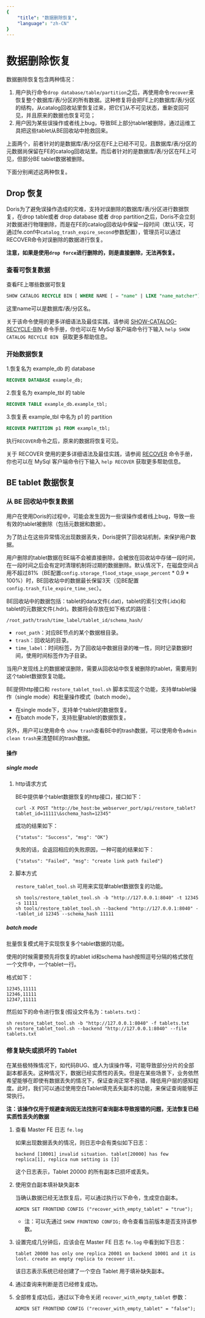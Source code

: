 ```yaml
---
{
    "title": "数据删除恢复",
    "language": "zh-CN"
}
---
```


<!--
Licensed to the Apache Software Foundation (ASF) under one
or more contributor license agreements.  See the NOTICE file
distributed with this work for additional information
regarding copyright ownership.  The ASF licenses this file
to you under the Apache License, Version 2.0 (the
"License"); you may not use this file except in compliance
with the License.  You may obtain a copy of the License at

  http://www.apache.org/licenses/LICENSE-2.0

Unless required by applicable law or agreed to in writing,
software distributed under the License is distributed on an
"AS IS" BASIS, WITHOUT WARRANTIES OR CONDITIONS OF ANY
KIND, either express or implied.  See the License for the
specific language governing permissions and limitations
under the License.
-->

# 数据删除恢复

数据删除恢复包含两种情况：

1. 用户执行命令`drop database/table/partition`之后，再使用命令`recover`来恢复整个数据库/表/分区的所有数据。这种修复将会把FE上的数据库/表/分区的结构，从catalog回收站里恢复过来，把它们从不可见状态，重新变回可见，并且原来的数据也恢复可见；
2. 用户因为某些误操作或者线上bug，导致BE上部分tablet被删除，通过运维工具把这些tablet从BE回收站中抢救回来。

上面两个，前者针对的是数据库/表/分区在FE上已经不可见，且数据库/表/分区的元数据尚保留在FE的catalog回收站里。而后者针对的是数据库/表/分区在FE上可见，但部分BE tablet数据被删除。

下面分别阐述这两种恢复。

## Drop 恢复

Doris为了避免误操作造成的灾难，支持对误删除的数据库/表/分区进行数据恢复，在drop table或者 drop database 或者 drop partition之后，Doris不会立刻对数据进行物理删除，而是在FE的catalog回收站中保留一段时间（默认1天，可通过fe.conf中`catalog_trash_expire_second`参数配置），管理员可以通过RECOVER命令对误删除的数据进行恢复。

**注意，如果是使用`drop force`进行删除的，则是直接删除，无法再恢复。**

### 查看可恢复数据

查看FE上哪些数据可恢复

```sql
SHOW CATALOG RECYCLE BIN [ WHERE NAME [ = "name" | LIKE "name_matcher"] ]
```

这里name可以是数据库/表/分区名。


关于该命令使用的更多详细语法及最佳实践，请参阅 [SHOW-CATALOG-RECYCLE-BIN](../../sql-manual/sql-reference/Show-Statements/SHOW-CATALOG-RECYCLE-BIN.md) 命令手册，你也可以在 MySql 客户端命令行下输入 `help SHOW CATALOG RECYCLE BIN ` 获取更多帮助信息。

### 开始数据恢复

1.恢复名为 example_db 的 database

```sql
RECOVER DATABASE example_db;
```

2.恢复名为 example_tbl 的 table

```sql
RECOVER TABLE example_db.example_tbl;
```

3.恢复表 example_tbl 中名为 p1 的 partition

```sql
RECOVER PARTITION p1 FROM example_tbl;
```

执行`RECOVER`命令之后，原来的数据将恢复可见。

关于 RECOVER 使用的更多详细语法及最佳实践，请参阅 [RECOVER](../../sql-manual/sql-reference/Database-Administration-Statements/RECOVER.md) 命令手册，你也可以在 MySql 客户端命令行下输入 `help RECOVER` 获取更多帮助信息。

## BE tablet 数据恢复

### 从 BE 回收站中恢复数据

用户在使用Doris的过程中，可能会发生因为一些误操作或者线上bug，导致一些有效的tablet被删除（包括元数据和数据）。

为了防止在这些异常情况出现数据丢失，Doris提供了回收站机制，来保护用户数据。

用户删除的tablet数据在BE端不会被直接删除，会被放在回收站中存储一段时间，在一段时间之后会有定时清理机制将过期的数据删除。默认情况下，在磁盘空间占用不超过81%（BE配置`config.storage_flood_stage_usage_percent` * 0.9 * 100%）时，BE回收站中的数据最长保留3天（见BE配置`config.trash_file_expire_time_sec`）。

BE回收站中的数据包括：tablet的data文件(.dat)，tablet的索引文件(.idx)和tablet的元数据文件(.hdr)。数据将会存放在如下格式的路径：

```
/root_path/trash/time_label/tablet_id/schema_hash/
```

* `root_path`：对应BE节点的某个数据根目录。
* `trash`：回收站的目录。
* `time_label`：时间标签，为了回收站中数据目录的唯一性，同时记录数据时间，使用时间标签作为子目录。

当用户发现线上的数据被误删除，需要从回收站中恢复被删除的tablet，需要用到这个tablet数据恢复功能。

BE提供http接口和 `restore_tablet_tool.sh` 脚本实现这个功能，支持单tablet操作（single mode）和批量操作模式（batch mode）。

* 在single mode下，支持单个tablet的数据恢复。
* 在batch mode下，支持批量tablet的数据恢复。

另外，用户可以使用命令 `show trash`查看BE中的trash数据，可以使用命令`admin clean trash`来清楚BE的trash数据。

#### 操作

##### single mode

1. http请求方式

    BE中提供单个tablet数据恢复的http接口，接口如下：
    
    ```
    curl -X POST "http://be_host:be_webserver_port/api/restore_tablet?tablet_id=11111\&schema_hash=12345"
    ```
    
    成功的结果如下：
    
    ```
    {"status": "Success", "msg": "OK"}
    ```
    
    失败的话，会返回相应的失败原因，一种可能的结果如下：
    
    ```
    {"status": "Failed", "msg": "create link path failed"}
    ```

2. 脚本方式

    `restore_tablet_tool.sh` 可用来实现单tablet数据恢复的功能。
    
    ```
    sh tools/restore_tablet_tool.sh -b "http://127.0.0.1:8040" -t 12345 -s 11111
    sh tools/restore_tablet_tool.sh --backend "http://127.0.0.1:8040" --tablet_id 12345 --schema_hash 11111
    ```

##### batch mode

批量恢复模式用于实现恢复多个tablet数据的功能。

使用的时候需要预先将恢复的tablet id和schema hash按照逗号分隔的格式放在一个文件中，一个tablet一行。

格式如下：

```
12345,11111
12346,11111
12347,11111
```

然后如下的命令进行恢复(假设文件名为：`tablets.txt`)：

```
sh restore_tablet_tool.sh -b "http://127.0.0.1:8040" -f tablets.txt
sh restore_tablet_tool.sh --backend "http://127.0.0.1:8040" --file tablets.txt
```

### 修复缺失或损坏的 Tablet

在某些极特殊情况下，如代码BUG、或人为误操作等，可能导致部分分片的全部副本都丢失。这种情况下，数据已经实质性的丢失。但是在某些场景下，业务依然希望能够在即使有数据丢失的情况下，保证查询正常不报错，降低用户层的感知程度。此时，我们可以通过使用空白Tablet填充丢失副本的功能，来保证查询能够正常执行。

**注：该操作仅用于规避查询因无法找到可查询副本导致报错的问题，无法恢复已经实质性丢失的数据**

1. 查看 Master FE 日志 `fe.log`

    如果出现数据丢失的情况，则日志中会有类似如下日志：
    
    ```
    backend [10001] invalid situation. tablet[20000] has few replica[1], replica num setting is [3]
    ```

    这个日志表示，Tablet 20000 的所有副本已损坏或丢失。
    
2. 使用空白副本填补缺失副本

    当确认数据已经无法恢复后，可以通过执行以下命令，生成空白副本。
    
    ```
    ADMIN SET FRONTEND CONFIG ("recover_with_empty_tablet" = "true");
    ```

    * 注：可以先通过 `SHOW FRONTEND CONFIG;` 命令查看当前版本是否支持该参数。

3. 设置完成几分钟后，应该会在 Master FE 日志 `fe.log` 中看到如下日志：

    ```
    tablet 20000 has only one replica 20001 on backend 10001 and it is lost. create an empty replica to recover it.
    ```

    该日志表示系统已经创建了一个空白 Tablet 用于填补缺失副本。
    
4. 通过查询来判断是否已经修复成功。

5. 全部修复成功后，通过以下命令关闭 `recover_with_empty_tablet` 参数：

    ```
    ADMIN SET FRONTEND CONFIG ("recover_with_empty_tablet" = "false");
    ```

